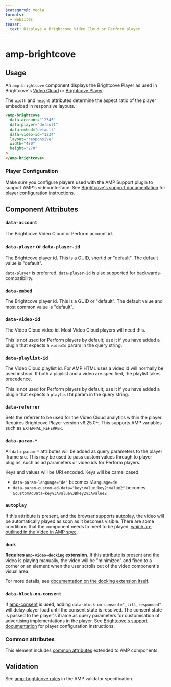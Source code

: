 ```yaml
---
$category@: media
formats:
  - websites
teaser:
  text: Displays a Brightcove Video Cloud or Perform player.
---
```


<!---
Copyright 2015 Brightcove. All Rights Reserved.

Licensed under the Apache License, Version 2.0 (the "License");
you may not use this file except in compliance with the License.
You may obtain a copy of the License at

      http://www.apache.org/licenses/LICENSE-2.0

Unless required by applicable law or agreed to in writing, software
distributed under the License is distributed on an "AS-IS" BASIS,
WITHOUT WARRANTIES OR CONDITIONS OF ANY KIND, either express or implied.
See the License for the specific language governing permissions and
limitations under the License.
-->

# amp-brightcove

## Usage

An `amp-brightcove` component displays the Brightcove Player as used in Brightcove's [Video Cloud](https://www.brightcove.com/en/online-video-platform) or [Brightcove Player](https://www.brightcove.com/en/player).

The `width` and `height` attributes determine the aspect ratio of the player embedded in responsive layouts.

```html
<amp-brightcove
  data-account="12345"
  data-player="default"
  data-embed="default"
  data-video-id="1234"
  layout="responsive"
  width="480"
  height="270"
>
</amp-brightcove>
```

### Player Configuration

Make sure you configure players used with the AMP Support plugin to support AMP's video interface. See [Brightcove's support documentation](https://support.brightcove.com/amp) for player configuration instructions.

## Component Attributes

### `data-account`

The Brightcove Video Cloud or Perform account id.

### `data-player` or `data-player-id`

The Brightcove player id. This is a GUID, shortid or "default". The default
value is "default".

`data-player` is preferred. `data-player-id` is also supported for
backwards-compatibility.

### `data-embed`

The Brightcove player id. This is a GUID or "default". The default value and
most common value is "default".

### `data-video-id`

The Video Cloud video id. Most Video Cloud players will need this.

This is not used for Perform players by default; use it if you have added a
plugin that expects a `videoId` param in the query string.

### `data-playlist-id`

The Video Cloud playlist id. For AMP HTML uses a video id will normally be used
instead. If both a playlist and a video are specified, the playlist takes
precedence.

This is not used for Perform players by default; use it if you have added a
plugin that expects a `playlistId` param in the query string.

### `data-referrer`

Sets the referrer to be used for the Video Cloud analytics within the player.
Requires Brightcove Player version v6.25.0+. This supports AMP variables such as
`EXTERNAL_REFERRER`.

### `data-param-*`

All `data-param-*` attributes will be added as query parameters to the player
iframe src. This may be used to pass custom values through to player plugins,
such as ad parameters or video ids for Perform players.

Keys and values will be URI encoded. Keys will be camel cased.

-   `data-param-language="de"` becomes `&language=de`
-   `data-param-custom-ad-data="key:value;key2:value2"` becomes
    `&customAdData=key%3Avalue%3Bkey2%3Avalue2`

### `autoplay`

If this attribute is present, and the browser supports autoplay, the video will
be automatically played as soon as it becomes visible. There are some conditions
that the component needs to meet to be played, [which are outlined in the Video
in AMP spec](https://github.com/ampproject/amphtml/blob/master/spec/amp-video-interface.md#autoplay).

### `dock`

**Requires `amp-video-docking` extension.** If this attribute is present and the
video is playing manually, the video will be "minimized" and fixed to a corner
or an element when the user scrolls out of the video component's visual area.

For more details, see
[documentation on the docking extension itself](https://amp.dev/documentation/components/amp-video-docking).

### `data-block-on-consent`

If [amp-consent](https://amp.dev/documentation/components/amp-consent/) is used, adding `data-block-on-consent="_till_responded"` will delay player load until the consent state is resolved. The consent state is passed to the player's iframe as query parameters for customisation of advertising implementations in the player. See [Brightcove's support documentation](https://support.brightcove.com/amp) for player configuration instructions.

### Common attributes

This element includes [common attributes](https://amp.dev/documentation/guides-and-tutorials/learn/common_attributes)
extended to AMP components.

## Validation

See [amp-brightcove rules](https://github.com/ampproject/amphtml/blob/master/extensions/amp-brightcove/validator-amp-brightcove.protoascii) in the AMP validator specification.
